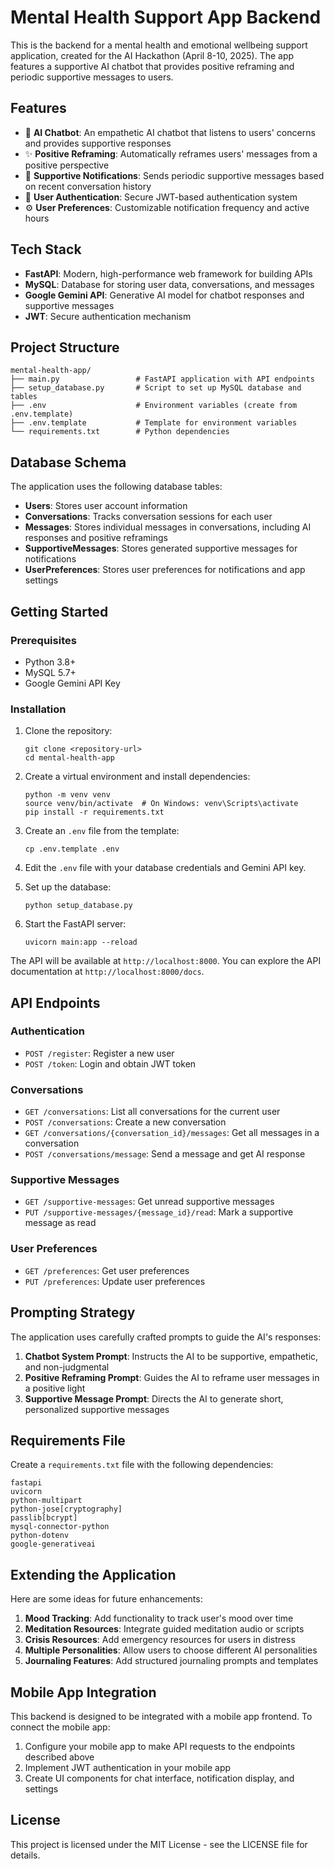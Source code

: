 # Mental Health Support App Backend

This is the backend for a mental health and emotional wellbeing support application, created for the AI Hackathon (April 8-10, 2025). The app features a supportive AI chatbot that provides positive reframing and periodic supportive messages to users.

## Features

- 🤖 **AI Chatbot**: An empathetic AI chatbot that listens to users' concerns and provides supportive responses
- ✨ **Positive Reframing**: Automatically reframes users' messages from a positive perspective
- 🔔 **Supportive Notifications**: Sends periodic supportive messages based on recent conversation history
- 🔐 **User Authentication**: Secure JWT-based authentication system
- ⚙️ **User Preferences**: Customizable notification frequency and active hours

## Tech Stack

- **FastAPI**: Modern, high-performance web framework for building APIs
- **MySQL**: Database for storing user data, conversations, and messages
- **Google Gemini API**: Generative AI model for chatbot responses and supportive messages
- **JWT**: Secure authentication mechanism

## Project Structure

```
mental-health-app/
├── main.py                 # FastAPI application with API endpoints
├── setup_database.py       # Script to set up MySQL database and tables
├── .env                    # Environment variables (create from .env.template)
├── .env.template           # Template for environment variables
└── requirements.txt        # Python dependencies
```

## Database Schema

The application uses the following database tables:

- **Users**: Stores user account information
- **Conversations**: Tracks conversation sessions for each user
- **Messages**: Stores individual messages in conversations, including AI responses and positive reframings
- **SupportiveMessages**: Stores generated supportive messages for notifications
- **UserPreferences**: Stores user preferences for notifications and app settings

## Getting Started

### Prerequisites

- Python 3.8+
- MySQL 5.7+
- Google Gemini API Key

### Installation

1. Clone the repository:
   ```
   git clone <repository-url>
   cd mental-health-app
   ```

2. Create a virtual environment and install dependencies:
   ```
   python -m venv venv
   source venv/bin/activate  # On Windows: venv\Scripts\activate
   pip install -r requirements.txt
   ```

3. Create an `.env` file from the template:
   ```
   cp .env.template .env
   ```

4. Edit the `.env` file with your database credentials and Gemini API key.

5. Set up the database:
   ```
   python setup_database.py
   ```

6. Start the FastAPI server:
   ```
   uvicorn main:app --reload
   ```

The API will be available at `http://localhost:8000`. You can explore the API documentation at `http://localhost:8000/docs`.

## API Endpoints

### Authentication

- `POST /register`: Register a new user
- `POST /token`: Login and obtain JWT token

### Conversations

- `GET /conversations`: List all conversations for the current user
- `POST /conversations`: Create a new conversation
- `GET /conversations/{conversation_id}/messages`: Get all messages in a conversation
- `POST /conversations/message`: Send a message and get AI response

### Supportive Messages

- `GET /supportive-messages`: Get unread supportive messages
- `PUT /supportive-messages/{message_id}/read`: Mark a supportive message as read

### User Preferences

- `GET /preferences`: Get user preferences
- `PUT /preferences`: Update user preferences

## Prompting Strategy

The application uses carefully crafted prompts to guide the AI's responses:

1. **Chatbot System Prompt**: Instructs the AI to be supportive, empathetic, and non-judgmental
2. **Positive Reframing Prompt**: Guides the AI to reframe user messages in a positive light
3. **Supportive Message Prompt**: Directs the AI to generate short, personalized supportive messages

## Requirements File

Create a `requirements.txt` file with the following dependencies:

```
fastapi
uvicorn
python-multipart
python-jose[cryptography]
passlib[bcrypt]
mysql-connector-python
python-dotenv
google-generativeai
```

## Extending the Application

Here are some ideas for future enhancements:

1. **Mood Tracking**: Add functionality to track user's mood over time
2. **Meditation Resources**: Integrate guided meditation audio or scripts
3. **Crisis Resources**: Add emergency resources for users in distress
4. **Multiple Personalities**: Allow users to choose different AI personalities
5. **Journaling Features**: Add structured journaling prompts and templates

## Mobile App Integration

This backend is designed to be integrated with a mobile app frontend. To connect the mobile app:

1. Configure your mobile app to make API requests to the endpoints described above
2. Implement JWT authentication in your mobile app
3. Create UI components for chat interface, notification display, and settings

## License

This project is licensed under the MIT License - see the LICENSE file for details.
